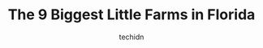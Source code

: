 ---
layout: ampstory
image: https://i0.wp.com/paketmu.com/wp-content/uploads/2023/06/little-farms-bistro-katong-point-0-in-florida-1686365094.jpeg?resize=640,853
author: techidn
featured: false
description: Explore the diverse Little Farm scene in Florida, home to an incredible selection of 9 establishments catering to every taste. Whether youre in search of iconic favorites or undiscovered tr
title: The 9 Biggest Little Farms in Florida
cover:
   title: The 9 Biggest Little Farms in Florida
   subtitle: RICKPATE
   background: https://paketmu.com/wp-content/uploads/2023/06/little-farms-bistro-katong-point-0-in-florida-1686365094.jpeg

pages: 
 - layout: thirds
   top: <h1>#1 The Little Farm</h1>
   bottom: "<p>Beautiful, quiet farm away from the busy city.  It was very spacious and had numerous farm animals. I enjoyed walking around and exploring this quaint little farm. The an</p>"
   background: https://paketmu.com/wp-content/uploads/2023/06/little-farms-bistro-katong-point-1-in-florida-1686365094.jpeg
   backgroundblur: true
 - layout: thirds
   top: <h1>#2 Little Farms Market, Valley Point</h1>
   bottom: "<p>Was taking an evening walk with my husband and dog when we stumbled upon Little Farms at valley point! Was happy that the restaurant is pet friendly.Had the seafood lingu</p>"
   background: https://paketmu.com/wp-content/uploads/2023/06/little-farms-bistro-katong-point-2-in-florida-1686365094.jpeg
   cta:
      link: https://paketmu.com/the-9-biggest-little-farms-in-florida/
      text: The 9 Biggest Little Farms in Florida
 - layout: thirds
   top: <h1>#3 Little Farms Market, Katong Point</h1>
   bottom: "<p>The bistro has a friendly ambience, wide, spacious and the staffs are very attentive. Food is of good quality and portion is generous. Only complaint is the price is a bi</p>"
   background: https://paketmu.com/wp-content/uploads/2023/06/little-farms-bistro-katong-point-3-in-florida-1686365095.jpeg
   cta:
      link: https://paketmu.com/the-9-biggest-little-farms-in-florida/
      text: The 9 Biggest Little Farms in Florida
 - layout: thirds
   top: <h1>#4 Little Farms Bistro, Katong Point</h1>
   bottom: "<p>451 Joo Chiat Rd, #01-04, Singapore 427664</p>"
   background: https://images.unsplash.com/photo-1541356665065-22676f35dd40?ixlib=rb-4.0.3&ixid=MnwxMjA3fDB8MHxwaG90by1wYWdlfHx8fGVufDB8fHx8&auto=format&fit=crop&w=640&h=853&q=80
   cta:
      link: https://paketmu.com/the-9-biggest-little-farms-in-florida/
      text: The 9 Biggest Little Farms in Florida
 - layout: thirds
   top: <h1>#5 Little Farms Market, Guoco Tower</h1>
   bottom: "<p>7 Wallich St, #B2-06 Guoco Tower (formerly Tanjong Pagar Centre, Singapore 078884</p>"
   background: https://images.unsplash.com/photo-1546497974-b213c9efb599?ixlib=rb-4.0.3&ixid=MnwxMjA3fDB8MHxwaG90by1wYWdlfHx8fGVufDB8fHx8&auto=format&fit=crop&w=640&h=853&q=80
   cta:
      link: https://paketmu.com/the-9-biggest-little-farms-in-florida/
      text: The 9 Biggest Little Farms in Florida
 - layout: thirds
   top: <h1>#6 Little Farms Market, Serangoon Garden</h1>
   bottom: "<p>1 Maju Ave, #01-12 to 19 myVillage, Singapore 556679</p>"
   background: https://images.unsplash.com/photo-1615749413727-825b59a857b5?ixlib=rb-4.0.3&ixid=MnwxMjA3fDB8MHxwaG90by1wYWdlfHx8fGVufDB8fHx8&auto=format&fit=crop&w=640&h=853&q=80
   cta:
      link: https://paketmu.com/the-9-biggest-little-farms-in-florida/
      text: The 9 Biggest Little Farms in Florida
 - layout: thirds
   top: <h1>#7 Little Farms Market, Holland Village</h1>
   bottom: "<p>No. 3 Lor Liput, #01-04/05/06 Holland Piazza, Singapore 277725</p>"
   background: https://images.unsplash.com/photo-1580610447943-1bfbef5efe07?ixlib=rb-4.0.3&ixid=MnwxMjA3fDB8MHxwaG90by1wYWdlfHx8fGVufDB8fHx8&auto=format&fit=crop&w=640&h=853&q=80
   cta:
      link: https://paketmu.com/the-9-biggest-little-farms-in-florida/
      text: The 9 Biggest Little Farms in Florida
 - layout: thirds
   middle: Continue reading...
   background: https://images.unsplash.com/photo-1488554378835-f7acf46e6c98?ixlib=rb-4.0.3&ixid=MnwxMjA3fDB8MHxwaG90by1wYWdlfHx8fGVufDB8fHx8&auto=format&fit=crop&w=640&h=853&q=80
   cta:
      link: https://paketmu.com/the-9-biggest-little-farms-in-florida/
      text: The 9 Biggest Little Farms in Florida
      
---